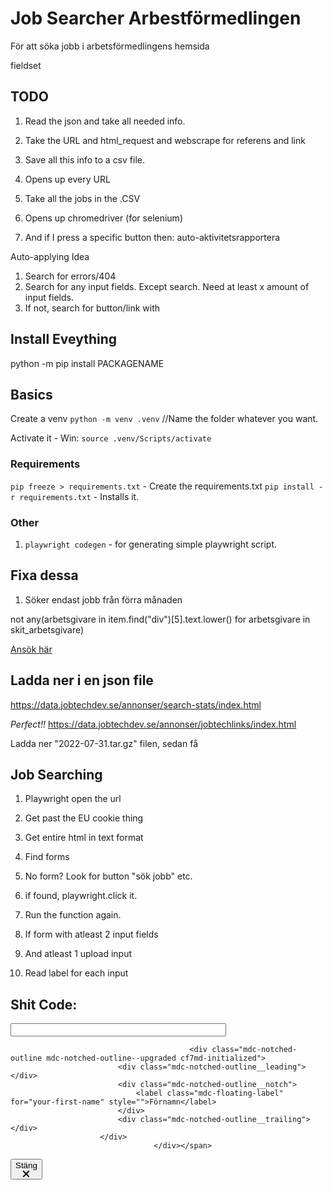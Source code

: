 # Job Searcher Arbestförmedlingen

För att söka jobb i arbetsförmedlingens hemsida


fieldset

## TODO

1. Read the json and take all needed info.
1. Take the URL and html_request and webscrape for referens and link
1. Save all this info to a csv file.

1. Opens up every URL

1. Take all the jobs in the .CSV
1. Opens up chromedriver (for selenium)
1. And if I press a specific button then: auto-aktivitetsrapportera


Auto-applying Idea
1. Search for errors/404
1. Search for any input fields. Except search. Need at least x amount of input fields.
1. If not, search for button/link with 


## Install Eveything

python -m pip install PACKAGENAME


## Basics

Create a venv `python -m venv .venv` //Name the folder whatever you want.

Activate it - Win: `source .venv/Scripts/activate` <!--  Mac: `source .venv/bin/activate` -->


### Requirements

`pip freeze > requirements.txt` - Create the requirements.txt
`pip install -r requirements.txt` - Installs it.


### Other

1. `playwright codegen` - for generating simple playwright script.


## Fixa dessa

1. Söker endast jobb från förra månaden 



not any(arbetsgivare in item.find("div")[5].text.lower() for arbetsgivare in skit_arbetsgivare)


<a _ngcontent-odm-c74="" rel="nofollow" role="button" target="_blank" class="d-print-none btn btn-primary" data-event-category="AS - Platsbanken" data-event-value="1" href="http://www.uniflex.se/jobbannons?jaid=59729" data-event-action="AS - Platsbanken - Annonssida - Ansök här - Btn - Click" data-event-name="AS - Platsbanken - Visat intresse på Annonssida">Ansök här</a>


## Ladda ner i en json file
https://data.jobtechdev.se/annonser/search-stats/index.html

*Perfect!!*
https://data.jobtechdev.se/annonser/jobtechlinks/index.html

Ladda ner "2022-07-31.tar.gz" filen, sedan få

## Job Searching

1. Playwright open the url
1. Get past the EU cookie thing
1. Get entire html in text format
1. Find forms

1. No form? Look for button "sök jobb" etc.
1. if found, playwright.click it.
1. Run the function again.

1. If form with atleast 2 input fields
1. And atleast 1 upload input

1. Read label for each input


## Shit Code:


			
<span class="wpcf7-form-control-wrap cf" data-name="your-first-name"><div class="mdc-text-field mdc-text-field--outlined cf7md-initialized"><input size="40" class="wpcf7-form-control wpcf7-text wpcf7-validates-as-required mdc-text-field__input" aria-required="true" aria-invalid="false" value="" type="text" name="your-first-name" required="required">
					
											<div class="mdc-notched-outline mdc-notched-outline--upgraded cf7md-initialized">
							<div class="mdc-notched-outline__leading"></div>
							<div class="mdc-notched-outline__notch">
								<label class="mdc-floating-label" for="your-first-name" style="">Förnamn</label>
							</div>
							<div class="mdc-notched-outline__trailing"></div>
						</div>
									</div></span>



<button _ngcontent-xmc-c12="" data-digi-ng-component="" class="digi-ng-button-base digi-ng-button-base--tertiary digi-ng-button-base--m" type="button" data-event-include="true"><div _ngcontent-xmc-c19="" class="digi-ng-button-icon-text__content" data-event-include="true"><digi-ng-typography-icon-text _ngcontent-xmc-c19="" _nghost-xmc-c13="" data-event-include="true"><div _ngcontent-xmc-c13="" data-digi-ng-component="" class="digi-ng-typography-icon-text digi-ng-typography-icon-text--reverse digi-ng-typography-icon-text--relative-icon-size" data-event-include="true"><span _ngcontent-xmc-c13="" class="digi-ng-typography-icon-text__text" data-event-include="true">Stäng</span><!----><div _ngcontent-xmc-c13="" class="digi-ng-typography-icon-text__icon" data-event-include="true"><span _ngcontent-xmc-c96="" class="close-x" data-event-include="true"><digi-ng-icon-x _ngcontent-xmc-c96="" aria-hidden="true" _nghost-xmc-c48="" data-event-include="true"><svg _ngcontent-xmc-c48="" width="12" height="12" viewBox="0 0 12 12" xmlns="http://www.w3.org/2000/svg" data-digi-ng-component="" class="digi-ng-icon-x" data-event-include="true"><!----><g _ngcontent-xmc-c48="" stroke="currentColor" stroke-width="2" fill="none" fill-rule="evenodd" stroke-linecap="square" class="digi-ng-icon-x__shape" data-event-include="true"><path _ngcontent-xmc-c48="" d="M2 2l7.986 7.986M9.986 2L2 9.986" data-event-include="true"></path></g></svg></digi-ng-icon-x></span></div><!----></div></digi-ng-typography-icon-text></div></button>